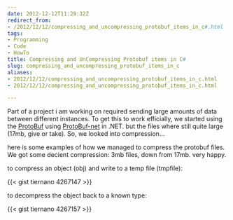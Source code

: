 ```yaml
---
date: 2012-12-12T11:29:32Z
redirect_from:
- /2012/12/12/compressing_and_uncompressing_protobuf_items_in_c#.html
tags:
- Programming
- Code
- HowTo
title: Compressing and UnCompressing Protobuf items in C#
slug: compressing_and_uncompressing_protobuf_items_in_c
aliases:
- 2012/12/12/compressing_and_uncompressing_protobuf_items_in_c.html
- 2012/12/12/compressing_and_uncompressing_protobuf_items_in_c.html

---
```

 
 
 

Part of a project i am working on required sending large amounts of data between different instances. To get this to work efficially, we started using the [ProtoBuf][1] using [ProtoBuf-net][2] in .NET. but the files where still quite large (17mb, give or take). So, we looked into compression...

here is some examples of how we managed to compress the protobuf files. We got some decient compression: 3mb files, down from 17mb. very happy.

to compress an object (obj) and write to a temp file (tmpfile):


{{< gist tiernano 4267147 >}}


to decompress the object back to a known type:

{{< gist tiernano 4267157 >}}


[1]:http://code.google.com/p/protobuf/
[2]:http://code.google.com/p/protobuf-net/
